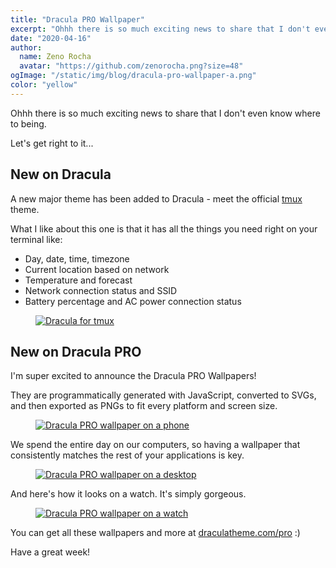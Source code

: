```yaml
---
title: "Dracula PRO Wallpaper"
excerpt: "Ohhh there is so much exciting news to share that I don't even know where to being. Let's get right to it..."
date: "2020-04-16"
author:
  name: Zeno Rocha
  avatar: "https://github.com/zenorocha.png?size=48"
ogImage: "/static/img/blog/dracula-pro-wallpaper-a.png"
color: "yellow"
---
```


Ohhh there is so much exciting news to share that I don't even know where to being.

Let's get right to it...
 
## New on Dracula

A new major theme has been added to Dracula - meet the official [tmux](/tmux) theme.

What I like about this one is that it has all the things you need right on your terminal like:

* Day, date, time, timezone
* Current location based on network
* Temperature and forecast
* Network connection status and SSID
* Battery percentage and AC power connection status

<a href="/tmux">
  <figure>
    <img src="/static/img/blog/dracula-pro-wallpaper-a.png" alt="Dracula for tmux" />
  </figure>
</a>

## New on Dracula PRO

I'm super excited to announce the Dracula PRO Wallpapers!

They are programmatically generated with JavaScript, converted to SVGs, and then exported as PNGs to fit every platform and screen size.

<a href="/pro">
  <figure>
    <img src="/static/img/blog/dracula-pro-wallpaper-b.gif" alt="Dracula PRO wallpaper on a phone" />
  </figure>
</a>

We spend the entire day on our computers, so having a wallpaper that consistently matches the rest of your applications is key.

<a href="/pro">
  <figure>
    <img src="/static/img/blog/dracula-pro-wallpaper-c.gif" alt="Dracula PRO wallpaper on a desktop" />
  </figure>
</a>

And here's how it looks on a watch. It's simply gorgeous.

<a href="/pro">
  <figure>
    <img src="/static/img/blog/dracula-pro-wallpaper-d.gif" alt="Dracula PRO wallpaper on a watch" />
  </figure>
</a>

You can get all these wallpapers and more at [draculatheme.com/pro](/pro) :)

Have a great week!
